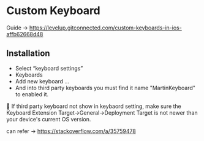 # Custom Keyboard

Guide -> https://levelup.gitconnected.com/custom-keyboards-in-ios-affb62668d48

## Installation

- Select “keyboard settings”
- Keyboards
- Add new keyboard …
- And into third party keyboards you must find it name "MartinKeyboard" to enabled it.


🚨 If third party keyboard not show in keybaord setting, make sure the Keyboard Extension Target->General->Deployment Target is not newer than your device's current OS version.

can refer -> https://stackoverflow.com/a/35759478

